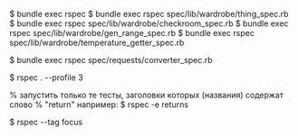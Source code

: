 $ bundle exec rspec
$ bundle exec rspec spec/lib/wardrobe/thing_spec.rb
$ bundle exec rspec spec/lib/wardrobe/checkroom_spec.rb
$ bundle exec rspec spec/lib/wardrobe/gen_range_spec.rb
$ bundle exec rspec spec/lib/wardrobe/temperature_getter_spec.rb

$ bundle exec rspec spec/requests/converter_spec.rb


<!-- Запустить 3 самых быстрых теста -->
$ rspec . --profile 3

% запустить только те тесты, заголовки которых (названия) содержат слово
% "return" например:
$ rspec -e returns

<!-- Запустить только те тесты, которые содержат тэг "fit, fspecify, fexample, fcontext или fdescribe" -->
$ rspec --tag focus